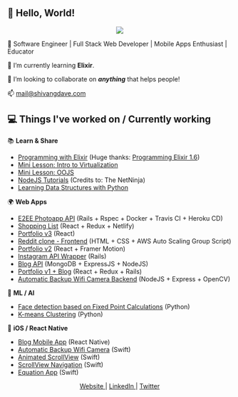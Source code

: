 ## 👋 Hello, World!

<p align="center">
   <img src="https://media0.giphy.com/media/l0HlHFRbmaZtBRhXG/giphy.gif" />
</p>

👀 Software Engineer | Full Stack Web Developer | Mobile Apps Enthusiast | Educator

🌱 I’m currently learning **Elixir**.

💞️ I’m looking to collaborate on ***anything*** that helps people! 

📫 mail@shivangdave.com

## 💻 Things I've worked on / Currently working

📚 **Learn & Share**
- [Programming with Elixir] (Huge thanks: [Programming Elixir 1.6])
- [Mini Lesson: Intro to Virtualization]
- [Mini Lesson: OOJS]
- [NodeJS Tutorials] (Credits to: The NetNinja)
- [Learning Data Structures with Python]

🌍 **Web Apps**
- [E2EE Photoapp API] (Rails + Rspec + Docker + Travis CI + Heroku CD)
- [Shopping List] (React + Redux + Netlify)
- [Portfolio v3] (React)
- [Reddit clone - Frontend] (HTML + CSS + AWS Auto Scaling Group Script)
- [Portfolio v2] (React + Framer Motion)
- [Instagram API Wrapper] (Rails)
- [Blog API] (MongoDB + ExpressJS + NodeJS)
- [Portfolio v1 + Blog] (React + Redux + Rails)
- [Automatic Backup Wifi Camera Backend] (NodeJS + Express + OpenCV)

🤖 **ML / AI**
- [Face detection based on Fixed Point Calculations] (Python)
- [K-means Clustering] (Python)

📱 **iOS / React Native**
- [Blog Mobile App] (React Native)
- [Automatic Backup Wifi Camera] (Swift)
- [Animated ScrollView] (Swift)
- [ScrollView Navigation] (Swift)
- [Equation App] (Swift)


[Programming with Elixir]: https://github.com/ShivangDave/elixir
[Programming Elixir 1.6]: https://pragprog.com/titles/elixir16/programming-elixir-1-6/
[Mini Lesson: Intro to Virtualization]: https://github.com/ShivangDave/intro-to-virtualization
[Mini Lesson: OOJS]: https://github.com/ShivangDave/oojs
[NodeJS Tutorials]: https://github.com/ShivangDave/NodeJS-Tutorials
[Learning Data Structures with Python]: https://github.com/ShivangDave/Python-Programs

[Portfolio v2]: https://github.com/ShivangDave/portfolio-site
[E2EE Photoapp API]: https://github.com/ShivangDave/photoapp-api
[Shopping List]: https://github.com/ShivangDave/my-shopping-list
[Portfolio v3]: https://github.com/ShivangDave/portfolio-site-v3
[Reddit clone - Frontend]: https://github.com/ShivangDave/reddit-clone
[Instagram API Wrapper]: https://github.com/ShivangDave/instagram-api-wrapper
[Blog API]: https://github.com/ShivangDave/blog-api-mern
[Portfolio v1 + Blog]: https://github.com/ShivangDave/Blog-Web-App
[Automatic Backup Wifi Camera Backend]: https://github.com/ShivangDave/Automatic-backup-wifi-camera-backend

[K-means Clustering]: https://github.com/ShivangDave/Kmeans-Clustering
[Face detection based on Fixed Point Calculations]: https://github.com/ShivangDave/Face-detection-based-on-fixed-point-calculations

[Equation App]: https://github.com/ShivangDave/EquationAppDemo
[ScrollView Navigation]: https://github.com/ShivangDave/scrollView_navigation_demo
[Animated ScrollView]: https://github.com/ShivangDave/AnimatedScrollView
[Automatic Backup Wifi Camera]: https://github.com/ShivangDave/Automatic-Backup-WiFi-Camera
[Blog Mobile App]: https://github.com/ShivangDave/Blog-Mobile-App

<p align="center">
   <a href="https://shivangdave.com" target="_blank"> Website </a> | <a href="https://linkedin.com/in/dshivang" target="_blank"> LinkedIn </a> | <a href="https://twitter.com/@__Shivang__" target="_blank"> Twitter </a>
</p>
